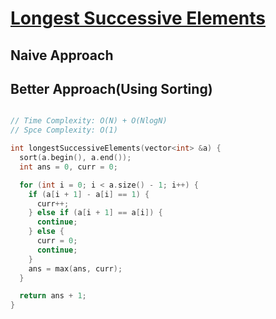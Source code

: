 # [Longest Successive Elements](https://www.codingninjas.com/studio/problems/longest-successive-elements_6811740)

## Naive Approach




## Better Approach(Using Sorting)

```cpp

// Time Complexity: O(N) + O(NlogN)
// Spce Complexity: O(1)

int longestSuccessiveElements(vector<int> &a) {
  sort(a.begin(), a.end());
  int ans = 0, curr = 0;

  for (int i = 0; i < a.size() - 1; i++) {
    if (a[i + 1] - a[i] == 1) {
      curr++;
    } else if (a[i + 1] == a[i]) {
      continue;
    } else {
      curr = 0;
      continue;
    }
    ans = max(ans, curr);
  }

  return ans + 1;
}
```

